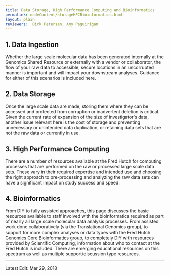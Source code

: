 ```yaml
---
title: Data Storage, High Performance Computing and Bioinformatics
permalink: nodeContent/storageHPCBioinformatics.html
layout: plain
reviewers:  Dirk Petersen, Amy Paguirigan
---
```

## 1.  Data Ingestion
Whether the large scale molecular data has been generated internally at the Genomics Shared Resource or externally with a vendor or collaborator, the flow of your raw data to accessible, secure locations in an uncorrupted manner is important and will impact your downstream analyses.  Guidance for either of this scenarios is included here.

## 2.  Data Storage
Once the large scale data are made, storing them where they can be accessed and protected from corruption or inadvertent deletion is critical.  Given the current rate of expansion of the size of investigator's data, another issue relevant here is the cost of storage and preventing unnecessary or unintended data duplication, or retaining data sets that are not the raw data or currently in use.  

## 3.  High Performance Computing
There are a number of resources available at the Fred Hutch for computing processes that are performed on the raw or processed large scale data sets.  These vary in their required expertise and intended use and choosing the right approach to pre-processing and analyzing the raw data sets can have a significant impact on study success and speed.  

## 4.  Bioinformatics
From DIY to fully assisted approaches, this page discusses the basic resources available to staff involved with the bioinformatics required as part of nearly all large scale molecular data analysis processes.  From assisted work done collaboratively (via the Translational Genomics group), to support for more complex analyses or data types with the Fred Hutch Genomics Core Bioinformatics group, to completely DIY with resources provided by Scientific Computing, information about who to contact at the Fred Hutch is included.  There are emerging educational resources on this spectrum as well as multiple support/discussion type resources.  

---

Latest Edit:  Mar 29, 2018
